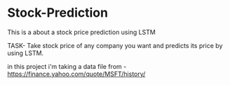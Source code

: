 # Stock-Prediction
This is a about a stock price prediction using LSTM

TASK- Take stock price of any company you want and predicts its price by using LSTM. 

in this project i'm taking a data file from - https://finance.yahoo.com/quote/MSFT/history/
